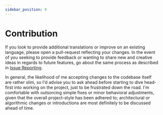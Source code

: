 ```yaml
---
sidebar_position: 9
---
```


# Contribution

If you look to provide additional translations or improve on an existing language, please open a pull-request reflecting your changes. In the event of you seeking to provide feedback or wanting to share new and creative ideas in regards to future features, go about the same process as described in [Issue Reporting](./issue-reporting.md).

In general, the likelihood of me accepting changes to the codebase itself are rather slim, so I'd advise you to ask ahead before starting to dive head-first into working on the project, just to be frustrated down the road. I'm comfortable with outsorcing simple fixes or minor behavioral adjustments, given that the overall project-style has been adhered to; architectural or algorithmic changes or introductions are most definitely to be discussed ahead of time.